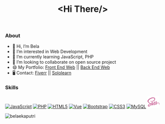 <h1 align="center"> &lt;Hi There/&gt; </h1><br>

### About  
- 👋 Hi, I’m Bela
- 👀 I’m interested in Web Development 
- 🌱 I’m currently learning JavaScript, PHP
- 💞️ I’m looking to collaborate on open source project
- :smile: My Portfolio: [Front End Web](https://github.com/belaekaputri/FRONT-END) || [Back End Web](https://github.com/belaekaputri/BACK-END)
- 🖥️ Contact: [Fiverr](https://www.fiverr.com/share/8m36bZ) || [Sololearn](https://www.sololearn.com/profile/8431721/?ref=app)
### Skills

<p align="left">
<a href="https://developer.mozilla.org/en-US/docs/Web/JavaScript" target="_blank" rel="noreferrer"><img src="https://raw.githubusercontent.com/danielcranney/readme-generator/main/public/icons/skills/javascript-colored.svg" width="36" height="36" alt="JavaScript" /></a>
<a href="https://www.php.net/" target="_blank" rel="noreferrer"><img src="https://raw.githubusercontent.com/danielcranney/readme-generator/main/public/icons/skills/php-colored.svg" width="36" height="36" alt="PHP" /></a>
<a href="https://developer.mozilla.org/en-US/docs/Glossary/HTML5" target="_blank" rel="noreferrer"><img src="https://raw.githubusercontent.com/danielcranney/readme-generator/main/public/icons/skills/html5-colored.svg" width="36" height="36" alt="HTML5" /></a>
<a href="https://vuejs.org/" target="_blank" rel="noreferrer"><img src="https://raw.githubusercontent.com/danielcranney/readme-generator/main/public/icons/skills/vuejs-colored.svg" width="36" height="36" alt="Vue" /></a>
<a href="https://getbootstrap.com/" target="_blank" rel="noreferrer"><img src="https://raw.githubusercontent.com/danielcranney/readme-generator/main/public/icons/skills/bootstrap-colored.svg" width="36" height="36" alt="Bootstrap" /></a>
<a href="https://www.w3.org/TR/CSS/#css" target="_blank" rel="noreferrer"><img src="https://raw.githubusercontent.com/danielcranney/readme-generator/main/public/icons/skills/css3-colored.svg" width="36" height="36" alt="CSS3" /></a>
<a href="https://www.mysql.com/" target="_blank" rel="noreferrer"><img src="https://raw.githubusercontent.com/danielcranney/readme-generator/main/public/icons/skills/mysql-colored.svg" width="36" height="36" alt="MySQL" /></a>
<a href="https://sass-lang.com" target="_blank" rel="noreferrer"> <img src="https://raw.githubusercontent.com/devicons/devicon/master/icons/sass/sass-original.svg" alt="sass" width="40" height="40"/> </a>
</p>


<!--### My GitHub Stats-->

<img  src="https://github-readme-stats.vercel.app/api/top-langs?username=belaekaputri&show_icons=true&locale=en&layout=compact" alt="belaekaputri" />

<!--<a href="http://www.github.com/belaekaputri"><img src="https://github-readme-stats.vercel.app/api?username=belaekaputri&show_icons=true&hide=&count_private=true&show_icons=true" alt="belaekaputri's GitHub stats" /></a>-->

